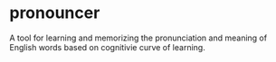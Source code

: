 # pronouncer
A tool for learning and memorizing the pronunciation and meaning of English words based on cognitivie curve of learning.
